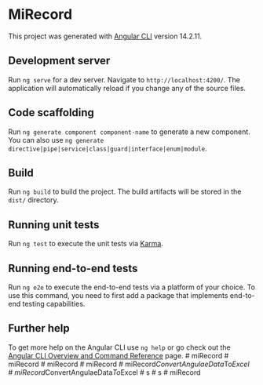 # MiRecord

This project was generated with [Angular CLI](https://github.com/angular/angular-cli) version 14.2.11.

## Development server

Run `ng serve` for a dev server. Navigate to `http://localhost:4200/`. The application will automatically reload if you change any of the source files.

## Code scaffolding

Run `ng generate component component-name` to generate a new component. You can also use `ng generate directive|pipe|service|class|guard|interface|enum|module`.

## Build

Run `ng build` to build the project. The build artifacts will be stored in the `dist/` directory.

## Running unit tests

Run `ng test` to execute the unit tests via [Karma](https://karma-runner.github.io).

## Running end-to-end tests

Run `ng e2e` to execute the end-to-end tests via a platform of your choice. To use this command, you need to first add a package that implements end-to-end testing capabilities.

## Further help

To get more help on the Angular CLI use `ng help` or go check out the [Angular CLI Overview and Command Reference](https://angular.io/cli) page.
#   m i R e c o r d  
 #   m i R e c o r d  
 #   m i R e c o r d  
 #   m i R e c o r d  
 #   m i R e c o r d _ C o n v e r t A n g u l a e D a t a _ T o _ E x c e l  
 #   m i R e c o r d _ C o n v e r t A n g u l a e D a t a _ T o _ E x c e l  
 #   s  
 #   s  
 #   m i R e c o r d  
 